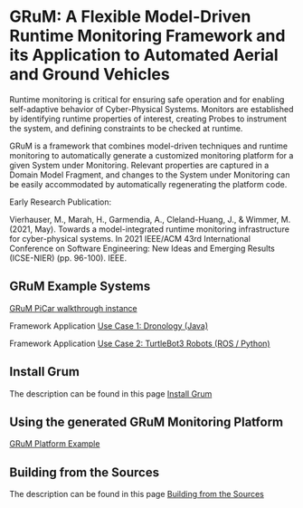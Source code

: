 # GRuM: A Flexible Model-Driven Runtime Monitoring Framework and its Application to Automated Aerial and Ground Vehicles



Runtime monitoring is critical for ensuring safe operation and for enabling self-adaptive behavior of Cyber-Physical Systems. Monitors are established by identifying runtime properties of interest, creating Probes to instrument the system, and defining constraints to be checked at runtime.

GRuM is a  framework that combines model-driven techniques and runtime monitoring to automatically generate a customized monitoring platform for a given System under Monitoring. Relevant properties are captured in a Domain Model Fragment, and changes to the System under Monitoring can be easily accommodated by automatically regenerating the platform code.


Early Research Publication: 

Vierhauser, M., Marah, H., Garmendia, A., Cleland-Huang, J., & Wimmer, M. (2021, May). Towards a model-integrated runtime monitoring infrastructure for cyber-physical systems. In 2021 IEEE/ACM 43rd International Conference on Software Engineering: New Ideas and Emerging Results (ICSE-NIER) (pp. 96-100). IEEE.


## GRuM Example Systems

[GRuM PiCar walkthrough instance](/wiki/MODEL_NEW_SYSTEM.md) 

Framework Application [Use Case 1: Dronology (Java)](/wiki/SUM_DRONOLOGY.md) 

Framework Application [Use Case 2: TurtleBot3 Robots (ROS / Python)](/wiki/SUM_TURTLEBOT.md) 

## Install Grum
   The description can be found in this page [Install Grum](/wiki/INSTALLATION.md)

 ## Using the generated GRuM Monitoring Platform
   [GRuM Platform Example](/wiki/USE_GRUM.md) 


## Building from the Sources
   The description can be found in this page [Building from the Sources](/wiki/BUILDING-SOURCES.md) 
